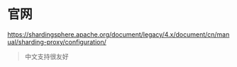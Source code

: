 # 官网

https://shardingsphere.apache.org/document/legacy/4.x/document/cn/manual/sharding-proxy/configuration/

> 中文支持很友好